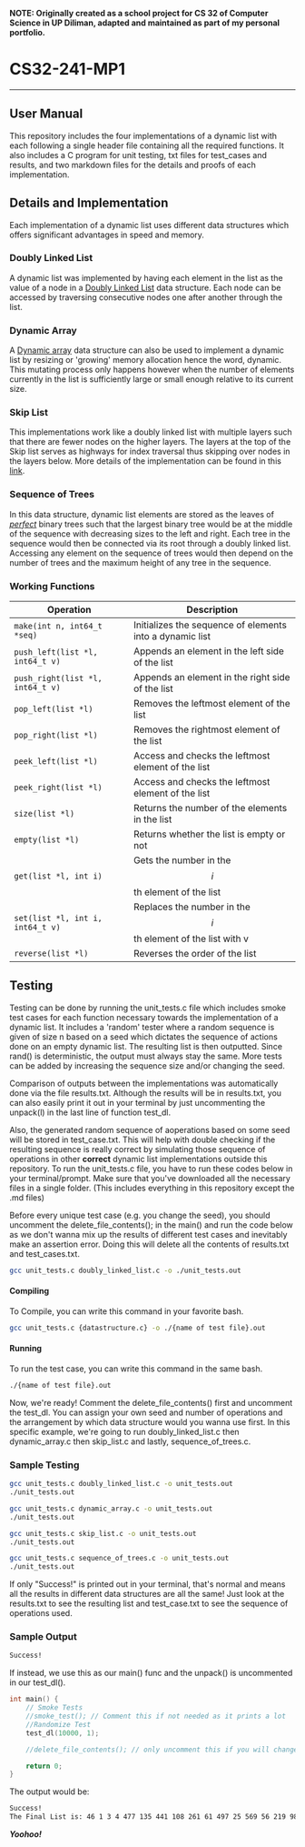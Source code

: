 **NOTE: Originally created as a school project for CS 32 of Computer Science in UP Diliman, adapted and maintained as part of my personal portfolio.**
# CS32-241-MP1

---

## User Manual
This repository includes the four implementations of a dynamic list with each following a single header file containing all the required functions. It also includes a C program for unit testing, txt files for test_cases and results, and two markdown files for the details and proofs of each implementation.

## Details and Implementation
Each implementation of a dynamic list uses different data structures which offers significant advantages in speed and memory. 

### Doubly Linked List
A dynamic list was implemented by having each element in the list as the value of a node in a [Doubly Linked List](https://en.wikipedia.org/wiki/Doubly_linked_list) data structure. Each node can be accessed by traversing consecutive nodes one after another through the list.

### Dynamic Array
A [Dynamic array](https://en.wikipedia.org/wiki/Dynamic_array) data structure can also be used to implement a dynamic list by resizing or 'growing' memory allocation hence the word, dynamic. This mutating process only happens however when the number of elements currently in the list is sufficiently large or small enough relative to its current size.

### Skip List
This implementations work like a doubly linked list with multiple layers such that there are fewer nodes on the higher layers. The layers at the top of the Skip list serves as highways for index traversal thus skipping over nodes in the layers below. More details of the implementation can be found in this [link](https://en.wikipedia.org/wiki/Skip_list).

### Sequence of Trees
In this data structure, dynamic list elements are stored as the leaves of [*perfect*](https://www.geeksforgeeks.org/perfect-binary-tree/) binary trees such that the largest binary tree would be at the middle of the sequence with decreasing sizes to the left and right. Each tree in the sequence would then be connected via its root through a doubly linked list. Accessing any element on the sequence of trees would then depend on the number of trees and the maximum  height of any tree in the sequence. 

### Working Functions
| Operation | Description |
| ------ | ------ |
| `make(int n, int64_t *seq)` | Initializes the sequence of elements into a dynamic list|
| `push_left(list *l, int64_t v)` | Appends an element in the left side of the list |
| `push_right(list *l, int64_t v)` | Appends an element in the right side of the list |
| `pop_left(list *l)` | Removes the leftmost element of the list |
| `pop_right(list *l)` | Removes the rightmost element of the list |
| `peek_left(list *l)` | Access and checks the leftmost element of the list |
| `peek_right(list *l)` | Access and checks the leftmost element of the list |
| `size(list *l)` | Returns the number of the elements in the list |
| `empty(list *l)` | Returns whether the list is empty or not |
| `get(list *l, int i)` | Gets the number in the $$i$$ th element of the list |
| `set(list *l, int i, int64_t v)` | Replaces the number in the $$i$$ th element of the list with v |
| `reverse(list *l)` | Reverses the order of the list |

## Testing
Testing can be done by running the unit_tests.c file which includes smoke test cases for each function necessary towards the implementation of a dynamic list. It includes a 'random' tester where a random sequence is given of size n based on a seed which dictates the sequence of actions done on an empty dynamic list. The resulting list is then outputted. Since rand() is deterministic, the output must always stay the same. More tests can be added by increasing the sequence size and/or changing the seed. 

Comparison of outputs between the implementations was automatically done via the file results.txt. Although the results will be in results.txt, you can also easily print it out in your terminal by just uncommenting the unpack(l) in the last line of function test_dl.

Also, the generated random sequence of aoperations based on some seed will be stored in test_case.txt. This will help with double checking if the resulting sequence is really correct by simulating those sequence of operations in other **correct** dynamic list implementations outside this repository. To run the unit_tests.c file, you have to run these codes below in your terminal/prompt. Make sure that you've downloaded all the necessary files in a single folder. (This includes everything in this repository except the .md files)


Before every unique test case (e.g. you change the seed), you should uncomment the delete_file_contents(); in the main() and run the code below as we don't wanna mix up the results of different test cases and inevitably make an assertion error. Doing this will delete all the contents of results.txt and test_cases.txt.

```sh
gcc unit_tests.c doubly_linked_list.c -o ./unit_tests.out
```

#### Compiling
To Compile, you can write this command in your favorite bash.

```sh
gcc unit_tests.c {datastructure.c} -o ./{name of test file}.out
```

#### Running
To run the test case, you can write this command in the same bash.

```sh
./{name of test file}.out
```

Now, we're ready! Comment the delete_file_contents() first and uncomment the test_dl. You can assign your own seed and number of operations and the arrangement by which data structure would you wanna use first. In this specific example, we're going to run doubly_linked_list.c then dynamic_array.c then skip_list.c and lastly, sequence_of_trees.c.

### Sample Testing

```sh
gcc unit_tests.c doubly_linked_list.c -o unit_tests.out
./unit_tests.out
```

```sh
gcc unit_tests.c dynamic_array.c -o unit_tests.out
./unit_tests.out
```

```sh
gcc unit_tests.c skip_list.c -o unit_tests.out
./unit_tests.out
```

```sh
gcc unit_tests.c sequence_of_trees.c -o unit_tests.out
./unit_tests.out
```

If only "Success!" is printed out in your terminal, that's normal and means all the results in different data structures are all the same! Just look at the results.txt to see the resulting list and test_case.txt to see the sequence of operations used. 

### Sample Output

```sh
Success!
```

If instead, we use this as our main() func and the unpack() is uncommented in our test_dl().

```c
int main() {
    // Smoke Tests
    //smoke_test(); // Comment this if not needed as it prints a lot
    //Randomize Test
    test_dl(10000, 1);

    //delete_file_contents(); // only uncomment this if you will change the test case as it will delete all the existing data of results.txt and test_case.txt

    return 0;
}
```

The output would be:

```sh
Success!
The Final List is: 46 1 3 4 477 135 441 108 261 61 497 25 569 56 219 98 83 502 229 54 81 110 424 435 12 132 191 559 446 457 6 71 68 59 37 35 13
```

***Yoohoo!***